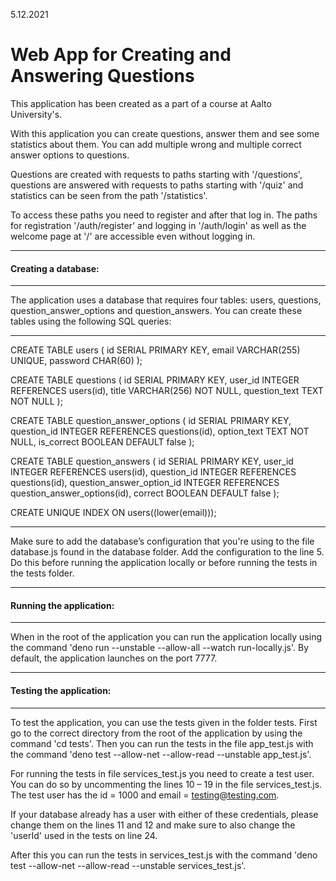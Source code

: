 5.12.2021

# Web App for Creating and Answering Questions

This application has been created as a part of a course at Aalto University's.

With this application you can create questions, answer them
and see some statistics about them.
You can add multiple wrong and multiple correct answer options to questions.

Questions are created with requests to paths starting with '/questions',
questions are answered with requests to paths starting with '/quiz'
and statistics can be seen from the path '/statistics'.

To access these paths you need to register and after that log in.
The paths for registration '/auth/register' and logging in '/auth/login'
as well as the welcome page at '/' are accessible even without logging in.



-------------------------------------------------------------------------------
#### Creating a database:
-------------------------------------------------------------------------------

The application uses a database that requires four tables:
users, questions, question_answer_options and question_answers.
You can create these tables using the following SQL queries:

***

CREATE TABLE users (
  id SERIAL PRIMARY KEY,
  email VARCHAR(255) UNIQUE,
  password CHAR(60)
);

CREATE TABLE questions (
  id SERIAL PRIMARY KEY,
  user_id INTEGER REFERENCES users(id),
  title VARCHAR(256) NOT NULL,
  question_text TEXT NOT NULL
);

CREATE TABLE question_answer_options (
  id SERIAL PRIMARY KEY,
  question_id INTEGER REFERENCES questions(id),
  option_text TEXT NOT NULL,
  is_correct BOOLEAN DEFAULT false
);

CREATE TABLE question_answers (
  id SERIAL PRIMARY KEY,
  user_id INTEGER REFERENCES users(id),
  question_id INTEGER REFERENCES questions(id),
  question_answer_option_id INTEGER REFERENCES question_answer_options(id),
  correct BOOLEAN DEFAULT false
);

CREATE UNIQUE INDEX ON users((lower(email)));

***

Make sure to add the database’s configuration that you're using
to the file database.js found in the database folder.
Add the configuration to the line 5.
Do this before running the application locally
or before running the tests in the tests folder.



-------------------------------------------------------------------------------
#### Running the application:
-------------------------------------------------------------------------------

When in the root of the application
you can run the application locally using the command
'deno run --unstable --allow-all --watch run-locally.js'.
By default, the application launches on the port 7777.



-------------------------------------------------------------------------------
#### Testing the application:
-------------------------------------------------------------------------------

To test the application, you can use the tests given in the folder tests.
First go to the correct directory from the root of the application
by using the command 'cd tests'.
Then you can run the tests in the file app_test.js with the command
'deno test --allow-net --allow-read --unstable app_test.js'.


For running the tests in file services_test.js you need to create a test user.
You can do so by uncommenting the lines 10 – 19 in the file services_test.js.
The test user has the id = 1000 and email = testing@testing.com.

If your database already has a user with either of these credentials,
please change them on the lines 11 and 12
and make sure to also change the 'userId' used in the tests on line 24.

After this you can run the tests in services_test.js with the command
'deno test --allow-net --allow-read --unstable services_test.js'.
